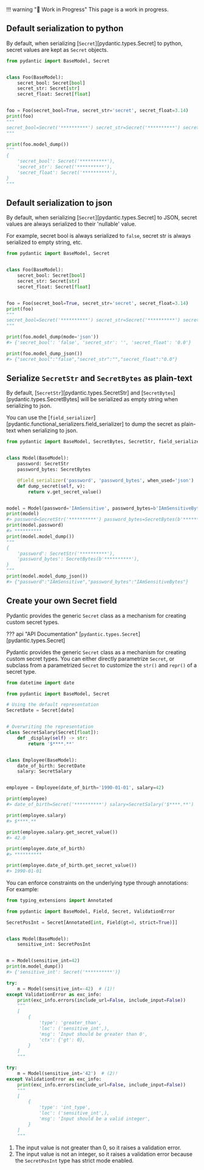 !!! warning "🚧 Work in Progress"
    This page is a work in progress.

## Default serialization to python

By default, when serializing [`Secret`][pydantic.types.Secret] to python,
secret values are kept as `Secret` objects.

```py
from pydantic import BaseModel, Secret


class Foo(BaseModel):
    secret_bool: Secret[bool]
    secret_str: Secret[str]
    secret_float: Secret[float]


foo = Foo(secret_bool=True, secret_str='secret', secret_float=3.14)
print(foo)
"""
secret_bool=Secret('**********') secret_str=Secret('**********') secret_float=Secret('**********')
"""

print(foo.model_dump())
"""
{
    'secret_bool': Secret('**********'),
    'secret_str': Secret('**********'),
    'secret_float': Secret('**********'),
}
"""
```

## Default serialization to json

By default, when serializing [`Secret`][pydantic.types.Secret] to JSON,
secret values are always serialized to their 'nullable' value.

For example, secret bool is always serialized to `false`,
secret str is always serialized to empty string, etc.

```py
from pydantic import BaseModel, Secret


class Foo(BaseModel):
    secret_bool: Secret[bool]
    secret_str: Secret[str]
    secret_float: Secret[float]


foo = Foo(secret_bool=True, secret_str='secret', secret_float=3.14)
print(foo)
"""
secret_bool=Secret('**********') secret_str=Secret('**********') secret_float=Secret('**********')
"""

print(foo.model_dump(mode='json'))
#> {'secret_bool': 'false', 'secret_str': '', 'secret_float': '0.0'}

print(foo.model_dump_json())
#> {"secret_bool":"false","secret_str":"","secret_float":"0.0"}
```

## Serialize `SecretStr` and `SecretBytes` as plain-text

By default, [`SecretStr`][pydantic.types.SecretStr] and [`SecretBytes`][pydantic.types.SecretBytes]
will be serialized as empty string when serializing to json.

You can use the [`field_serializer`][pydantic.functional_serializers.field_serializer] to dump the
secret as plain-text when serializing to json.

```py
from pydantic import BaseModel, SecretBytes, SecretStr, field_serializer


class Model(BaseModel):
    password: SecretStr
    password_bytes: SecretBytes

    @field_serializer('password', 'password_bytes', when_used='json')
    def dump_secret(self, v):
        return v.get_secret_value()


model = Model(password='IAmSensitive', password_bytes=b'IAmSensitiveBytes')
print(model)
#> password=SecretStr('**********') password_bytes=SecretBytes(b'**********')
print(model.password)
#> **********
print(model.model_dump())
"""
{
    'password': SecretStr('**********'),
    'password_bytes': SecretBytes(b'**********'),
}
"""
print(model.model_dump_json())
#> {"password":"IAmSensitive","password_bytes":"IAmSensitiveBytes"}
```

## Create your own Secret field

Pydantic provides the generic `Secret` class as a mechanism for creating custom secret types.

??? api "API Documentation"
    [`pydantic.types.Secret`][pydantic.types.Secret]<br>

Pydantic provides the generic `Secret` class as a mechanism for creating custom secret types.
You can either directly parametrize `Secret`, or subclass from a parametrized `Secret` to customize the `str()` and `repr()` of a secret type.

```py
from datetime import date

from pydantic import BaseModel, Secret

# Using the default representation
SecretDate = Secret[date]


# Overwriting the representation
class SecretSalary(Secret[float]):
    def _display(self) -> str:
        return '$****.**'


class Employee(BaseModel):
    date_of_birth: SecretDate
    salary: SecretSalary


employee = Employee(date_of_birth='1990-01-01', salary=42)

print(employee)
#> date_of_birth=Secret('**********') salary=SecretSalary('$****.**')

print(employee.salary)
#> $****.**

print(employee.salary.get_secret_value())
#> 42.0

print(employee.date_of_birth)
#> **********

print(employee.date_of_birth.get_secret_value())
#> 1990-01-01
```

You can enforce constraints on the underlying type through annotations:
For example:

```py
from typing_extensions import Annotated

from pydantic import BaseModel, Field, Secret, ValidationError

SecretPosInt = Secret[Annotated[int, Field(gt=0, strict=True)]]


class Model(BaseModel):
    sensitive_int: SecretPosInt


m = Model(sensitive_int=42)
print(m.model_dump())
#> {'sensitive_int': Secret('**********')}

try:
    m = Model(sensitive_int=-42)  # (1)!
except ValidationError as exc_info:
    print(exc_info.errors(include_url=False, include_input=False))
    """
    [
        {
            'type': 'greater_than',
            'loc': ('sensitive_int',),
            'msg': 'Input should be greater than 0',
            'ctx': {'gt': 0},
        }
    ]
    """

try:
    m = Model(sensitive_int='42')  # (2)!
except ValidationError as exc_info:
    print(exc_info.errors(include_url=False, include_input=False))
    """
    [
        {
            'type': 'int_type',
            'loc': ('sensitive_int',),
            'msg': 'Input should be a valid integer',
        }
    ]
    """
```

1. The input value is not greater than 0, so it raises a validation error.
2. The input value is not an integer, so it raises a validation error because the `SecretPosInt` type has strict mode enabled.
